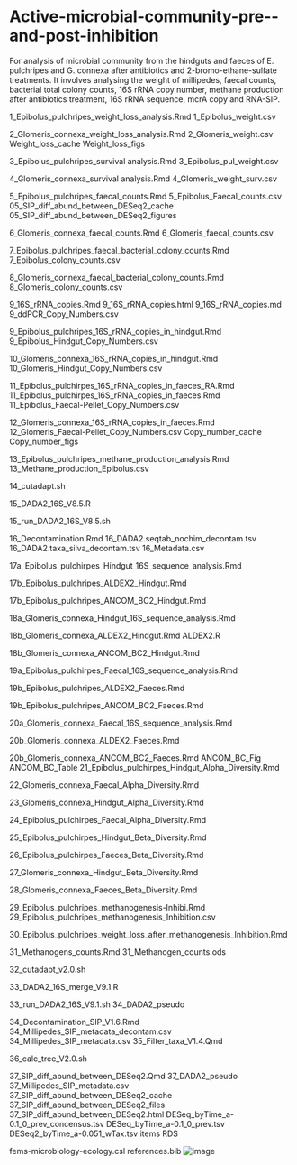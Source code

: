 # Active-microbial-community-pre--and-post-inhibition
For analysis of microbial community from the hindguts and faeces of E. pulchripes and G. connexa after antibiotics and 2-bromo-ethane-sulfate treatments. It involves analysing the weight of millipedes, faecal counts, bacterial total colony counts, 16S rRNA copy number, methane production after antibiotics treatment, 16S rRNA sequence, mcrA copy and RNA-SIP.


1_Epibolus_pulchripes_weight_loss_analysis.Rmd
        1_Epibolus_weight.csv

2_Glomeris_connexa_weight_loss_analysis.Rmd
        2_Glomeris_weight.csv
        Weight_loss_cache
        Weight_loss_figs
        
3_Epibolus_pulchripes_survival analysis.Rmd
        3_Epibolus_pul_weight.csv

4_Glomeris_connexa_survival analysis.Rmd
        4_Glomeris_weight_surv.csv

5_Epibolus_pulchripes_faecal_counts.Rmd
        5_Epibolus_Faecal_counts.csv
        05_SIP_diff_abund_between_DESeq2_cache
        05_SIP_diff_abund_between_DESeq2_figures
        
6_Glomeris_connexa_faecal_counts.Rmd
        6_Glomeris_faecal_counts.csv

7_Epibolus_pulchripes_faecal_bacterial_colony_counts.Rmd
        7_Epibolus_colony_counts.csv

8_Glomeris_connexa_faecal_bacterial_colony_counts.Rmd
        8_Glomeris_colony_counts.csv
        
9_16S_rRNA_copies.Rmd
        9_16S_rRNA_copies.html
        9_16S_rRNA_copies.md
        9_ddPCR_Copy_Numbers.csv

9_Epibolus_pulchripes_16S_rRNA_copies_in_hindgut.Rmd
        9_Epibolus_Hindgut_Copy_Numbers.csv

10_Glomeris_connexa_16S_rRNA_copies_in_hindgut.Rmd
        10_Glomeris_Hindgut_Copy_Numbers.csv

11_Epibolus_pulchirpes_16S_rRNA_copies_in_faeces_RA.Rmd
11_Epibolus_pulchirpes_16S_rRNA_copies_in_faeces.Rmd
        11_Epibolus_Faecal-Pellet_Copy_Numbers.csv

12_Glomeris_connexa_16S_rRNA_copies_in_faeces.Rmd
        12_Glomeris_Faecal-Pellet_Copy_Numbers.csv
        Copy_number_cache
        Copy_number_figs
        
13_Epibolus_pulchripes_methane_production_analysis.Rmd
        13_Methane_production_Epibolus.csv
        
14_cutadapt.sh

15_DADA2_16S_V8.5.R

15_run_DADA2_16S_V8.5.sh

16_Decontamination.Rmd
        16_DADA2.seqtab_nochim_decontam.tsv
        16_DADA2.taxa_silva_decontam.tsv
        16_Metadata.csv
        
17a_Epibolus_pulchirpes_Hindgut_16S_sequence_analysis.Rmd

17b_Epibolus_pulchripes_ALDEX2_Hindgut.Rmd

17b_Epibolus_pulchripes_ANCOM_BC2_Hindgut.Rmd

18a_Glomeris_connexa_Hindgut_16S_sequence_analysis.Rmd

18b_Glomeris_connexa_ALDEX2_Hindgut.Rmd
        ALDEX2.R
        
18b_Glomeris_connexa_ANCOM_BC2_Hindgut.Rmd

19a_Epibolus_pulchirpes_Faecal_16S_sequence_analysis.Rmd

19b_Epibolus_pulchripes_ALDEX2_Faeces.Rmd

19b_Epibolus_pulchripes_ANCOM_BC2_Faeces.Rmd

20a_Glomeris_connexa_Faecal_16S_sequence_analysis.Rmd

20b_Glomeris_connexa_ALDEX2_Faeces.Rmd

20b_Glomeris_connexa_ANCOM_BC2_Faeces.Rmd
        ANCOM_BC_Fig
        ANCOM_BC_Table
21_Epibolus_pulchirpes_Hindgut_Alpha_Diversity.Rmd

22_Glomeris_connexa_Faecal_Alpha_Diversity.Rmd

23_Glomeris_connexa_Hindgut_Alpha_Diversity.Rmd

24_Epibolus_pulchirpes_Faecal_Alpha_Diversity.Rmd

25_Epibolus_pulchirpes_Hindgut_Beta_Diversity.Rmd

26_Epibolus_pulchirpes_Faeces_Beta_Diversity.Rmd

27_Glomeris_connexa_Hindgut_Beta_Diversity.Rmd

28_Glomeris_connexa_Faeces_Beta_Diversity.Rmd

29_Epibolus_pulchripes_methanogenesis-Inhibi.Rmd
        29_Epibolus_pulchripes_methanogenesis_Inhibition.csv

30_Epibolus_pulchripes_weight_loss_after_methanogenesis_Inhibition.Rmd

31_Methanogens_counts.Rmd
        31_Methanogen_counts.ods
        
32_cutadapt_v2.0.sh

33_DADA2_16S_merge_V9.1.R

33_run_DADA2_16S_V9.1.sh
        34_DADA2_pseudo
        
34_Decontamination_SIP_V1.6.Rmd
        34_Millipedes_SIP_metadata_decontam.csv
        34_Millipedes_SIP_metadata.csv
        35_Filter_taxa_V1.4.Qmd
        
36_calc_tree_V2.0.sh

37_SIP_diff_abund_between_DESeq2.Qmd
        37_DADA2_pseudo
        37_Millipedes_SIP_metadata.csv
        37_SIP_diff_abund_between_DESeq2_cache
        37_SIP_diff_abund_between_DESeq2_files
        37_SIP_diff_abund_between_DESeq2.html
        DESeq_byTime_a-0.1_0_prev_concensus.tsv
        DESeq_byTime_a-0.1_0_prev.tsv
        DESeq2_byTime_a-0.051_wTax.tsv
        items
        RDS
        
fems-microbiology-ecology.csl
references.bib
![image](https://github.com/julipeale2001/Active-microbial-community-pre--and-post-inhibition/assets/57350508/81b870fc-c5d9-4df2-bb02-3539dd9acaf2)
